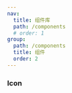 ```yaml
---
nav:
  title: 组件库
  path: /components
  # order: 1
group:
  path: /components
  title: 组件
  order: 2
---
```


### Icon

<code src="./icon-example.jsx">

<API src="./iconApi/iconApi.tsx">
